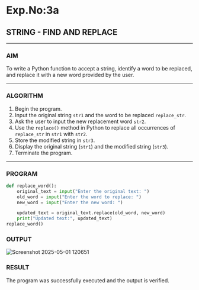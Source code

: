 # Exp.No:3a
## STRING - FIND AND REPLACE

---

### AIM  
To write a Python function to accept a string, identify a word to be replaced, and replace it with a new word provided by the user.

---

### ALGORITHM

1. Begin the program.  
2. Input the original string `str1` and the word to be replaced `replace_str`.  
3. Ask the user to input the new replacement word `str2`.  
4. Use the `replace()` method in Python to replace all occurrences of `replace_str` in `str1` with `str2`.  
5. Store the modified string in `str3`.  
6. Display the original string (`str1`) and the modified string (`str3`).  
7. Terminate the program.

---

### PROGRAM

```python
def replace_word():
    original_text = input("Enter the original text: ")
    old_word = input("Enter the word to replace: ")
    new_word = input("Enter the new word: ")

    updated_text = original_text.replace(old_word, new_word)
    print("Updated text:", updated_text)
replace_word()
```
### OUTPUT
![Screenshot 2025-05-01 120651](https://github.com/user-attachments/assets/b5b7f335-8d71-4bae-9c70-433f59ce6f71)

### RESULT
The program was successfully executed and the output is verified.

